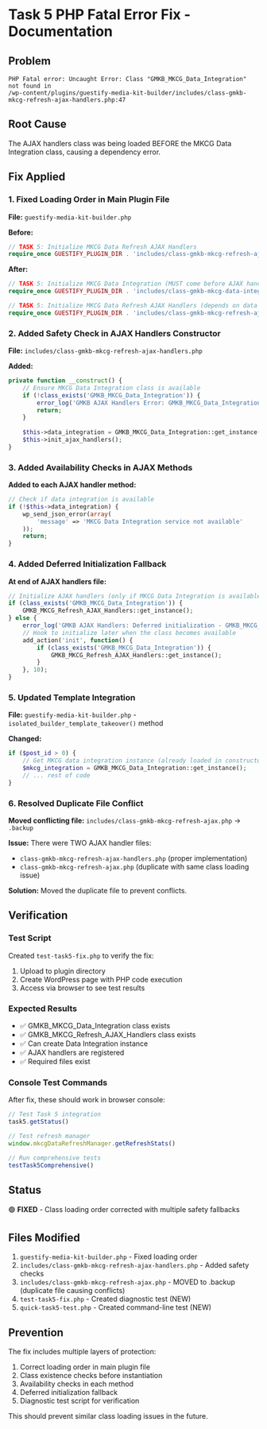 # Task 5 PHP Fatal Error Fix - Documentation

## Problem
```
PHP Fatal error: Uncaught Error: Class "GMKB_MKCG_Data_Integration" not found in 
/wp-content/plugins/guestify-media-kit-builder/includes/class-gmkb-mkcg-refresh-ajax-handlers.php:47
```

## Root Cause
The AJAX handlers class was being loaded BEFORE the MKCG Data Integration class, causing a dependency error.

## Fix Applied

### 1. Fixed Loading Order in Main Plugin File
**File:** `guestify-media-kit-builder.php`

**Before:**
```php
// TASK 5: Initialize MKCG Data Refresh AJAX Handlers
require_once GUESTIFY_PLUGIN_DIR . 'includes/class-gmkb-mkcg-refresh-ajax-handlers.php';
```

**After:**
```php
// TASK 5: Initialize MKCG Data Integration (MUST come before AJAX handlers)
require_once GUESTIFY_PLUGIN_DIR . 'includes/class-gmkb-mkcg-data-integration.php';

// TASK 5: Initialize MKCG Data Refresh AJAX Handlers (depends on data integration)
require_once GUESTIFY_PLUGIN_DIR . 'includes/class-gmkb-mkcg-refresh-ajax-handlers.php';
```

### 2. Added Safety Check in AJAX Handlers Constructor
**File:** `includes/class-gmkb-mkcg-refresh-ajax-handlers.php`

**Added:**
```php
private function __construct() {
    // Ensure MKCG Data Integration class is available
    if (!class_exists('GMKB_MKCG_Data_Integration')) {
        error_log('GMKB AJAX Handlers Error: GMKB_MKCG_Data_Integration class not found. Check loading order.');
        return;
    }
    
    $this->data_integration = GMKB_MKCG_Data_Integration::get_instance();
    $this->init_ajax_handlers();
}
```

### 3. Added Availability Checks in AJAX Methods
**Added to each AJAX handler method:**
```php
// Check if data integration is available
if (!$this->data_integration) {
    wp_send_json_error(array(
        'message' => 'MKCG Data Integration service not available'
    ));
    return;
}
```

### 4. Added Deferred Initialization Fallback
**At end of AJAX handlers file:**
```php
// Initialize AJAX handlers (only if MKCG Data Integration is available)
if (class_exists('GMKB_MKCG_Data_Integration')) {
    GMKB_MKCG_Refresh_AJAX_Handlers::get_instance();
} else {
    error_log('GMKB AJAX Handlers: Deferred initialization - GMKB_MKCG_Data_Integration not available yet');
    // Hook to initialize later when the class becomes available
    add_action('init', function() {
        if (class_exists('GMKB_MKCG_Data_Integration')) {
            GMKB_MKCG_Refresh_AJAX_Handlers::get_instance();
        }
    }, 10);
}
```

### 5. Updated Template Integration
**File:** `guestify-media-kit-builder.php` - `isolated_builder_template_takeover()` method

**Changed:**
```php
if ($post_id > 0) {
    // Get MKCG data integration instance (already loaded in constructor)
    $mkcg_integration = GMKB_MKCG_Data_Integration::get_instance();
    // ... rest of code
}
```

### 6. Resolved Duplicate File Conflict
**Moved conflicting file:** `includes/class-gmkb-mkcg-refresh-ajax.php` → `.backup`

**Issue:** There were TWO AJAX handler files:
- `class-gmkb-mkcg-refresh-ajax-handlers.php` (proper implementation)
- `class-gmkb-mkcg-refresh-ajax.php` (duplicate with same class loading issue)

**Solution:** Moved the duplicate file to prevent conflicts.

## Verification

### Test Script
Created `test-task5-fix.php` to verify the fix:
1. Upload to plugin directory
2. Create WordPress page with PHP code execution
3. Access via browser to see test results

### Expected Results
- ✅ GMKB_MKCG_Data_Integration class exists
- ✅ GMKB_MKCG_Refresh_AJAX_Handlers class exists  
- ✅ Can create Data Integration instance
- ✅ AJAX handlers are registered
- ✅ Required files exist

### Console Test Commands
After fix, these should work in browser console:
```javascript
// Test Task 5 integration
task5.getStatus()

// Test refresh manager
window.mkcgDataRefreshManager.getRefreshStats()

// Run comprehensive tests
testTask5Comprehensive()
```

## Status
🟢 **FIXED** - Class loading order corrected with multiple safety fallbacks

## Files Modified
1. `guestify-media-kit-builder.php` - Fixed loading order
2. `includes/class-gmkb-mkcg-refresh-ajax-handlers.php` - Added safety checks
3. `includes/class-gmkb-mkcg-refresh-ajax.php` - MOVED to .backup (duplicate file causing conflicts)
4. `test-task5-fix.php` - Created diagnostic test (NEW)
5. `quick-task5-test.php` - Created command-line test (NEW)

## Prevention
The fix includes multiple layers of protection:
1. Correct loading order in main plugin file
2. Class existence checks before instantiation
3. Availability checks in each method
4. Deferred initialization fallback
5. Diagnostic test script for verification

This should prevent similar class loading issues in the future.

